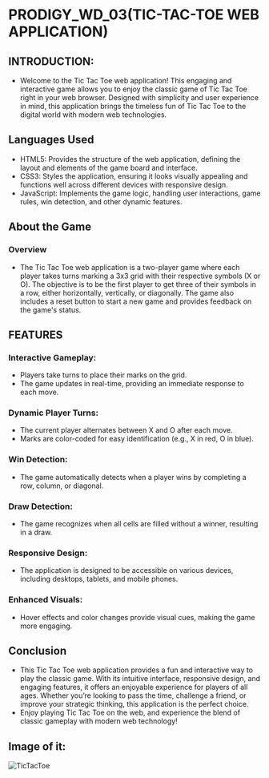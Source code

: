 # PRODIGY_WD_03(TIC-TAC-TOE WEB APPLICATION)
## INTRODUCTION:
* Welcome to the Tic Tac Toe web application! This engaging and interactive game allows you to enjoy the classic game of Tic Tac Toe right in your web browser. Designed with simplicity and user experience in mind, this application brings the timeless fun of Tic Tac Toe to the digital world with modern web technologies.
## Languages Used
* HTML5: Provides the structure of the web application, defining the layout and elements of the game board and interface.
* CSS3: Styles the application, ensuring it looks visually appealing and functions well across different devices with responsive design.
* JavaScript: Implements the game logic, handling user interactions, game rules, win detection, and other dynamic features.

## About the Game
### Overview
* The Tic Tac Toe web application is a two-player game where each player takes turns marking a 3x3 grid with their respective symbols (X or O). The objective is to be the first player to get three of their symbols in a row, either horizontally, vertically, or diagonally. The game also includes a reset button to start a new game and provides feedback on the game's status.

## FEATURES
### Interactive Gameplay:
* Players take turns to place their marks on the grid.
* The game updates in real-time, providing an immediate response to each move.
### Dynamic Player Turns:
* The current player alternates between X and O after each move.
* Marks are color-coded for easy identification (e.g., X in red, O in blue).
### Win Detection:
* The game automatically detects when a player wins by completing a row, column, or diagonal.
### Draw Detection:
* The game recognizes when all cells are filled without a winner, resulting in a draw.
### Responsive Design:
* The application is designed to be accessible on various devices, including desktops, tablets, and mobile phones.
### Enhanced Visuals:
* Hover effects and color changes provide visual cues, making the game more engaging.

## Conclusion
* This Tic Tac Toe web application provides a fun and interactive way to play the classic game. With its intuitive interface, responsive design, and engaging features, it offers an enjoyable experience for players of all ages. Whether you’re looking to pass the time, challenge a friend, or improve your strategic thinking, this application is the perfect choice.
* Enjoy playing Tic Tac Toe on the web, and experience the blend of classic gameplay with modern web technology!
## Image of it:
![TicTacToe](https://github.com/jessyhema/PRODIGY_WD_03/assets/143420058/d6ae9a18-b5b4-4080-9e81-532279a59999)



















